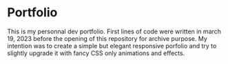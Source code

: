 # Portfolio
This is my personnal dev portfolio.
First lines of code were written in march 19, 2023 before the opening of this repository for archive purpose.
My intention was to create a simple but elegant responsive porfolio and try to slightly upgrade it with fancy CSS only animations and effects.
